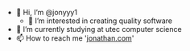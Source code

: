 - 👋 Hi, I’m @jonyyy1
  - 👀 I’m interested in creating quality software
- 🌱 I’m currently studying at utec computer science
- 📫 How to reach me '[jonathan.com](http://portafoliojonathan.s3-website.us-east-2.amazonaws.com/)'

<!---
jonyyy1/jonyyy1 is a ✨ special ✨ repository because its `README.md` (this file) appears on your GitHub profile.
You can click the Preview link to take a look at your changes.
--->
